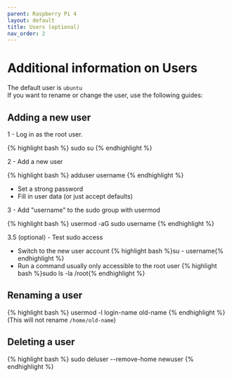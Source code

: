 ```yaml
---
parent: Raspberry Pi 4
layout: default
title: Users (optional)
nav_order: 2
---
```


# Additional information on Users

The default user is `ubuntu`  
If you want to rename or change the user, use the following guides:

## Adding a new user

1 - Log in as the root user.

{% highlight bash %}
sudo su
{% endhighlight %}

2 - Add a new user

{% highlight bash %}
adduser username
{% endhighlight %}

- Set a strong password
- Fill in user data (or just accept defaults)

3 - Add "username" to the sudo group with usermod

{% highlight bash %}
usermod -aG sudo username
{% endhighlight %}

3.5 (optional) - Test sudo access

- Switch to the new user account
  {% highlight bash %}su - username{% endhighlight %}
- Run a command usually only accessible to the root user
  {% highlight bash %}sudo ls -la /root{% endhighlight %}

## Renaming a user

{% highlight bash %}
usermod -l login-name old-name
{% endhighlight %}
(This will not rename `/home/old-name`)

## Deleting a user

{% highlight bash %}
sudo deluser --remove-home newuser
{% endhighlight %}
